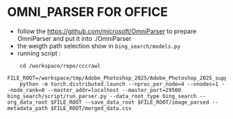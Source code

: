 
# OMNI_PARSER FOR OFFICE
- follow the https://github.com/microsoft/OmniParser to prepare OmniParser and put it into ./OmniParser
- the weigth path selection show in `bing_search/models.py`
- running script :
```
    cd /workspace/repo/cccrawl
    FILE_ROOT=/workspace/tmp/Adobe_Photoshop_2025/Adobe_Photoshop_2025_supp
    python -m torch.distributed.launch --nproc_per_node=4 --nnodes=1 --node_rank=0 --master_addr=localhost --master_port=29500 bing_search/script/run_parser.py --data_root_type bing_search --org_data_root $FILE_ROOT --save_data_root $FILE_ROOT/image_parsed --metadata_path $FILE_ROOT/merged_data.csv
```